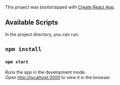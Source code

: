This project was bootstrapped with [Create React App](https://github.com/facebook/create-react-app).

## Available Scripts

In the project directory, you can run:

## `npm install`
### `npm start`

Runs the app in the development mode.<br>
Open [http://localhost:3000](http://localhost:3000) to view it in the browser.
